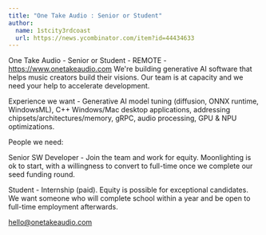 ```yaml
---
title: "One Take Audio : Senior or Student"
author:
  name: 1stcity3rdcoast
  url: https://news.ycombinator.com/item?id=44434633
---
```


<JobNavigation />

One Take Audio - Senior or Student - REMOTE - <a href="https:&#x2F;&#x2F;www.onetakeaudio.com" rel="nofollow">https:&#x2F;&#x2F;www.onetakeaudio.com</a>
We&#x27;re building generative AI software that helps music creators build their visions. Our team is at capacity and we need your help to accelerate development.

Experience we want - Generative AI model tuning (diffusion, ONNX runtime, WindowsML), C++ Windows&#x2F;Mac desktop applications, addressing chipsets&#x2F;architectures&#x2F;memory, gRPC, audio processing, GPU &amp; NPU optimizations.

People we need:

Senior SW Developer - Join the team and work for equity. Moonlighting is ok to start, with a willingness to convert to full-time once we complete our seed funding round.

Student - Internship (paid). Equity is possible for exceptional candidates. We want someone who will complete school within a year and be open to full-time employment afterwards.

hello@onetakeaudio.com
<JobApplication />
